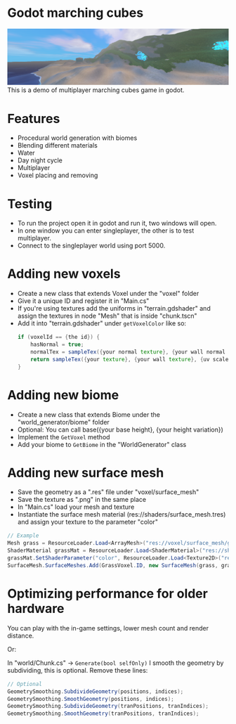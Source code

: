 # Godot marching cubes
![](screenshots/screenshot3.png)
This is a demo of multiplayer marching cubes game in godot.

# Features

- Procedural world generation with biomes
- Blending different materials
- Water
- Day night cycle
- Multiplayer
- Voxel placing and removing

# Testing

- To run the project open it in godot and run it, two windows will open. 
- In one window you can enter singleplayer, the other is to test multiplayer. 
- Connect to the singleplayer world using port 5000.

# Adding new voxels

- Create a new class that extends Voxel under the "voxel" folder
- Give it a unique ID and register it in "Main.cs"
- If you're using textures add the uniforms in "terrain.gdshader" and assign the textures in node "Mesh" that is inside "chunk.tscn"
- Add it into "terrain.gdshader" under `getVoxelColor` like so:
    ```glsl
    if (voxelId == {the id}) {
		hasNormal = true;
		normalTex = sampleTex({your normal texture}, {your wall normal texture}, {uv scale}, position, normal).xyz;
		return sampleTex({your texture}, {your wall texture}, {uv scale}, position, normal).xyz;
	}
    ```

# Adding new biome

- Create a new class that extends Biome under the "world_generator/biome" folder
- Optional: You can call base({your base height}, {your height variation})
- Implement the `GetVoxel` method
- Add your biome to `GetBiome` in the "WorldGenerator" class

# Adding new surface mesh

- Save the geometry as a ".res" file under "voxel/surface_mesh"
- Save the texture as ".png" in the same place
- In "Main.cs" load your mesh and texture
- Instantiate the surface mesh material (res://shaders/surface_mesh.tres) and assign your texture to the parameter "color"
```cs
// Example
Mesh grass = ResourceLoader.Load<ArrayMesh>("res://voxel/surface_mesh/grass.res");
ShaderMaterial grassMat = ResourceLoader.Load<ShaderMaterial>("res://shaders/surface_mesh.tres");
grassMat.SetShaderParameter("color", ResourceLoader.Load<Texture2D>("res://voxel/surface_mesh/grass.png"));
SurfaceMesh.SurfaceMeshes.Add(GrassVoxel.ID, new SurfaceMesh(grass, grassMat));
```

# Optimizing performance for older hardware

You can play with the in-game settings, lower mesh count and render distance.

Or:

In "world/Chunk.cs" -> `Generate(bool selfOnly)` I smooth the geometry by subdividing, this is optional. Remove these lines:
```cs
// Optional
GeometrySmoothing.SubdivideGeometry(positions, indices);
GeometrySmoothing.SmoothGeometry(positions, indices);
GeometrySmoothing.SubdivideGeometry(tranPositions, tranIndices);
GeometrySmoothing.SmoothGeometry(tranPositions, tranIndices);
```